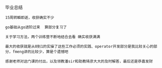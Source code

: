 毕业总结

```
15周转瞬即逝，收获确实不少
```

```
go基础从go进阶过来  算部分复习了

关于学习方法，两个训练营不断地结合去看 确实收获满满
```

```
最大的收获就是从0到1的实操了这些工作必须的实践、operator开发部分是我比较关心的部分，fmeng讲的比较少，算是个遗憾吧
```

```
感谢老师对这门课的付出，以及领教潘sir和助教琦彦大大的及时解答，最后还是恭喜发财
```
